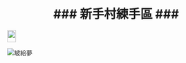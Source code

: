 <h1 align="center">### 新手村練手區 ###</h1>
        <img src="https://akstatic.streetvoice.com/asset/images/sv-cat.gif" width="20" height="28" border="0">

![坡給夢](https://www.sciencenews.org/wp-content/uploads/2020/05/052020_ts_scientific-words_feat-1028x579.jpg)
